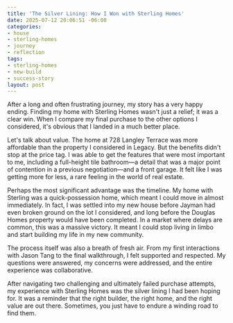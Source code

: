 ```yaml
---
title: 'The Silver Lining: How I Won with Sterling Homes'
date: 2025-07-12 20:06:51 -06:00
categories:
- house
- sterling-homes
- journey
- reflection
tags:
- sterling-homes
- new-build
- success-story
layout: post
---
```


After a long and often frustrating journey, my story has a very happy ending. Finding my home with Sterling Homes wasn't just a relief; it was a clear win. When I compare my final purchase to the other options I considered, it's obvious that I landed in a much better place.

Let's talk about value. The home at 728 Langley Terrace was more affordable than the property I considered in Legacy. But the benefits didn't stop at the price tag. I was able to get the features that were most important to me, including a full-height tile bathroom—a detail that was a major point of contention in a previous negotiation—and a front garage. It felt like I was getting more for less, a rare feeling in the world of real estate.

Perhaps the most significant advantage was the timeline. My home with Sterling was a quick-possession home, which meant I could move in almost immediately. In fact, I was settled into my new house before Jayman had even broken ground on the lot I considered, and long before the Douglas Homes property would have been completed. In a market where delays are common, this was a massive victory. It meant I could stop living in limbo and start building my life in my new community.

The process itself was also a breath of fresh air. From my first interactions with Jason Tang to the final walkthrough, I felt supported and respected. My questions were answered, my concerns were addressed, and the entire experience was collaborative.

After navigating two challenging and ultimately failed purchase attempts, my experience with Sterling Homes was the silver lining I had been hoping for. It was a reminder that the right builder, the right home, and the right value are out there. Sometimes, you just have to endure a winding road to find them.